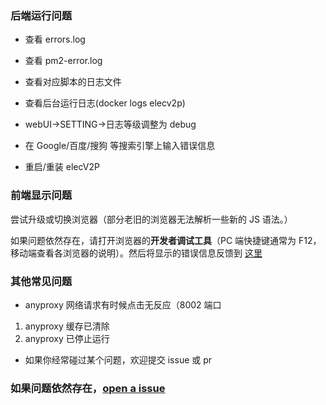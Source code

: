### 后端运行问题

- 查看 errors.log
- 查看 pm2-error.log
- 查看对应脚本的日志文件
- 查看后台运行日志(docker logs elecv2p)
- webUI->SETTING->日志等级调整为 debug
- 在 Google/百度/搜狗 等搜索引擎上输入错误信息

- 重启/重装 elecV2P

### 前端显示问题

尝试升级或切换浏览器（部分老旧的浏览器无法解析一些新的 JS 语法。）

如果问题依然存在，请打开浏览器的**开发者调试工具**（PC 端快捷键通常为 F12，移动端查看各浏览器的说明）。然后将显示的错误信息反馈到 [这里](https://github.com/elecV2/elecV2P/issues)

### 其他常见问题

- anyproxy 网络请求有时候点击无反应（8002 端口

1. anyproxy 缓存已清除
2. anyproxy 已停止运行


- 如果你经常碰过某个问题，欢迎提交 issue 或 pr

### 如果问题依然存在，[open a issue](https://github.com/elecV2/elecV2P/issues)